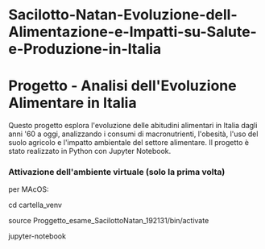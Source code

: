 # Sacilotto-Natan-Evoluzione-dell-Alimentazione-e-Impatti-su-Salute-e-Produzione-in-Italia

# Progetto - Analisi dell'Evoluzione Alimentare in Italia

Questo progetto esplora l'evoluzione delle abitudini alimentari in Italia dagli anni '60 a oggi, analizzando i consumi di macronutrienti, l'obesità, l'uso del suolo agricolo e l'impatto ambientale del settore alimentare. Il progetto è stato realizzato in Python con Jupyter Notebook.

### Attivazione dell'ambiente virtuale (solo la prima volta)

per MAcOS:

cd cartella_venv

source Proggetto_esame_SacilottoNatan_192131/bin/activate

jupyter-notebook

